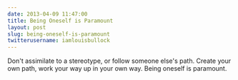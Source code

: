 ```yaml
---
date: 2013-04-09 11:47:00
title: Being Oneself is Paramount
layout: post
slug: being-oneself-is-paramount
twitterusername: iamlouisbullock 
---
```


Don't assimilate to a stereotype, or follow someone else's path. Create your own path, work your way up in your own way. Being oneself is paramount.